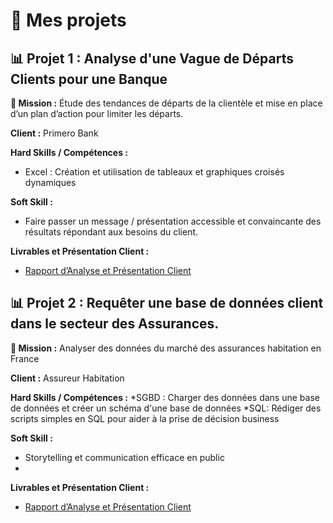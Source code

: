 
# 📂 Mes projets 

## 📊 Projet 1 : Analyse d'une Vague de Départs Clients pour une Banque

**🎯 Mission :** Étude des tendances de départs de la clientèle et mise en place d’un plan d’action pour limiter les départs.

**Client :** Primero Bank

**Hard Skills / Compétences :**

* Excel : Création et utilisation de tableaux et graphiques croisés dynamiques

**Soft Skill :**

* Faire passer un message / présentation accessible et convaincante des résultats répondant aux besoins du client.

**Livrables et Présentation Client :**

* [Rapport d’Analyse et Présentation Client](https://github.com/frjolly/Archive/tree/main/Visualisez_des_donn%C3%A9es_avec_excel)

## 📊 Projet 2 : Requêter une base de données client dans le secteur des Assurances.

**🎯 Mission :** Analyser des données du marché des assurances habitation en France

**Client :** Assureur Habitation

**Hard Skills / Compétences :**
*SGBD : Charger des données dans une base de données et créer un schéma d'une base de données
*SQL:  Rédiger des scripts simples en SQL pour aider à la prise de décision business

**Soft Skill :**
* Storytelling et communication efficace en public
* 
**Livrables et Présentation Client :**
* [Rapport d’Analyse et Présentation Client](https://github.com/frjolly/Archive/tree/main/Requetez_une_base_de_donnees_avec_sql)
